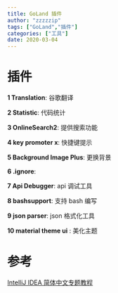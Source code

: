 ```yaml
---
title: GoLand 插件
author: "zzzzzip"
tags: ["GoLand","插件"]
categories: ["工具"]
date: 2020-03-04
---
```


# 插件

__1 Translation__: 谷歌翻译

__2 Statistic__: 代码统计

__3 OnlineSearch2__: 提供搜索功能

__4 key promoter x__: 快捷键提示

__5 Background Image Plus__: 更换背景

__6 .ignore__: 

__7 Api Debugger__: api 调试工具

__8 bashsupport__: 支持 bash 编写

__9 json parser__: json 格式化工具

__10 material theme ui__ : 美化主题



# 参考

[IntelliJ IDEA 简体中文专题教程](https://github.com/judasn/IntelliJ-IDEA-Tutorial)